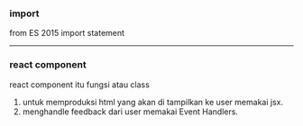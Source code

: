 ### import

from ES 2015 import statement

---

### react component

react component itu fungsi atau class

1. untuk memproduksi html yang akan di tampilkan ke user memakai jsx.
2. menghandle feedback dari user memakai Event Handlers.

